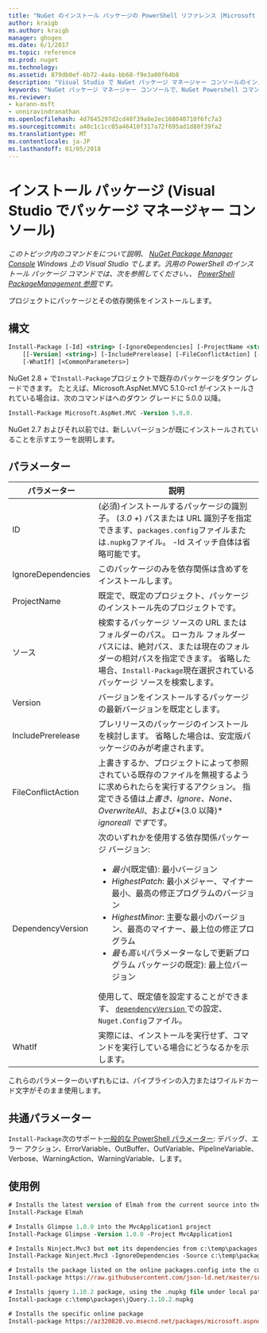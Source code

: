 ```yaml
---
title: "NuGet のインストール パッケージの PowerShell リファレンス |Microsoft ドキュメント"
author: kraigb
ms.author: kraigb
manager: ghogen
ms.date: 6/1/2017
ms.topic: reference
ms.prod: nuget
ms.technology: 
ms.assetid: 879db0ef-6b72-4a4a-bb68-f9e3a00f64b8
description: "Visual Studio で NuGet パッケージ マネージャー コンソールのインストール パッケージの PowerShell コマンドのリファレンスです。"
keywords: "NuGet パッケージ マネージャー コンソールで、NuGet Powershell コマンドでは、NuGet Powershell リファレンス、インストール パッケージ"
ms.reviewer:
- karann-msft
- unniravindranathan
ms.openlocfilehash: 4d7645297d2cd48f39a8e2ec168040710f6fc7a3
ms.sourcegitcommit: a40c1c1cc05a46410f317a72f695ad1d80f39fa2
ms.translationtype: MT
ms.contentlocale: ja-JP
ms.lasthandoff: 01/05/2018
---
```

# <a name="install-package-package-manager-console-in-visual-studio"></a>インストール パッケージ (Visual Studio でパッケージ マネージャー コンソール)

*このトピック内のコマンドをについて説明、 [NuGet Package Manager Console](Package-Manager-Console.md) Windows 上の Visual Studio でします。汎用の PowerShell のインストール パッケージ コマンドでは、次を参照してください。、 [PowerShell PackageManagement 参照](/powershell/module/packagemanagement/?view=powershell-6)です。*

プロジェクトにパッケージとその依存関係をインストールします。

## <a name="syntax"></a>構文

```ps
Install-Package [-Id] <string> [-IgnoreDependencies] [-ProjectName <string>] [[-Source] <string>] 
    [[-Version] <string>] [-IncludePrerelease] [-FileConflictAction] [-DependencyVersion]
    [-WhatIf] [<CommonParameters>]
```

NuGet 2.8 + で`Install-Package`プロジェクトで既存のパッケージをダウン グレードできます。 たとえば、Microsoft.AspNet.MVC 5.1.0-rc1 がインストールされている場合は、次のコマンドはへのダウン グレードに 5.0.0 以降。

```ps
Install-Package Microsoft.AspNet.MVC -Version 5.0.0.
```

NuGet 2.7 およびそれ以前では、新しいバージョンが既にインストールされていることを示すエラーを説明します。
  
## <a name="parameters"></a>パラメーター

| パラメーター | 説明 |
| --- | --- |
| ID | (必須)インストールするパッケージの識別子。 (*3.0 +*) パスまたは URL 識別子を指定できます、`packages.config`ファイルまたは`.nupkg`ファイル。 -Id スイッチ自体は省略可能です。 |
| IgnoreDependencies | このパッケージのみを依存関係は含めずをインストールします。 |
| ProjectName | 既定で、既定のプロジェクト、パッケージのインストール先のプロジェクトです。 |
| ソース | 検索するパッケージ ソースの URL またはフォルダーのパス。 ローカル フォルダー パスには、絶対パス、または現在のフォルダーの相対パスを指定できます。 省略した場合、`Install-Package`現在選択されているパッケージ ソースを検索します。 |
| Version | バージョンをインストールするパッケージの最新バージョンを既定とします。 |
| IncludePrerelease | プレリリースのパッケージのインストールを検討します。 省略した場合は、安定版パッケージのみが考慮されます。 |
| FileConflictAction | 上書きするか、プロジェクトによって参照されている既存のファイルを無視するように求められたらを実行するアクション。 指定できる値は*上書き、Ignore、None、OverwriteAll*、および*(3.0 以降)* *ignoreall です*です。 |
| DependencyVersion | 次のいずれかを使用する依存関係パッケージ バージョン:<br/><ul><li>*最小*(既定値): 最小バージョン</li><li>*HighestPatch*: 最小メジャー、マイナー最小、最高の修正プログラムのバージョン</li><li>*HighestMinor*: 主要な最小のバージョン、最高のマイナー、最上位の修正プログラム</li><li>*最も高い*(パラメーターなしで更新プログラム パッケージの既定): 最上位バージョン</li></ul>使用して、既定値を設定することができます、 [ `dependencyVersion` ](../Schema/nuget-config-file.md#config-section)での設定、`Nuget.Config`ファイル。 |
| WhatIf | 実際には、インストールを実行せず、コマンドを実行している場合にどうなるかを示します。 |

これらのパラメーターのいずれもには、パイプラインの入力またはワイルドカード文字がそのまま使用します。

## <a name="common-parameters"></a>共通パラメーター

`Install-Package`次のサポート[一般的な PowerShell パラメーター](http://go.microsoft.com/fwlink/?LinkID=113216): デバッグ、エラー アクション、ErrorVariable、OutBuffer、OutVariable、PipelineVariable、Verbose、WarningAction、WarningVariable、します。

## <a name="examples"></a>使用例

```ps
# Installs the latest version of Elmah from the current source into the default project
Install-Package Elmah

# Installs Glimpse 1.0.0 into the MvcApplication1 project
Install-Package Glimpse -Version 1.0.0 -Project MvcApplication1

# Installs Ninject.Mvc3 but not its dependencies from c:\temp\packages
Install-Package Ninject.Mvc3 -IgnoreDependencies -Source c:\temp\packages

# Installs the package listed on the online packages.config into the current project.
Install-package https://raw.githubusercontent.com/json-ld.net/master/src/JsonLD/packages.config

# Installs jquery 1.10.2 package, using the .nupkg file under local path of c:\temp\packages.
Install-package c:\temp\packages\jQuery.1.10.2.nupkg

# Installs the specific online package
Install-package https://az320820.vo.msecnd.net/packages/microsoft.aspnet.mvc.5.2.3.nupkg
```
